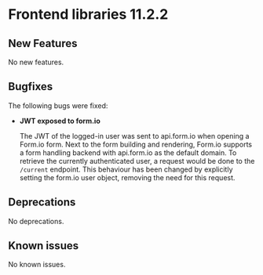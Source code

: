 # Frontend libraries 11.2.2

## New Features

No new features.

## Bugfixes

The following bugs were fixed:

- **JWT exposed to form.io**
  
  The JWT of the logged-in user was sent to api.form.io when opening a Form.io form. Next to the form building and rendering, Form.io supports a form handling backend with api.form.io as the default domain.
  To retrieve the currently authenticated user, a request would be done to the `/current` endpoint. This behaviour has been changed by explicitly setting the form.io user object, removing the need for this request.

## Deprecations

No deprecations.

## Known issues

No known issues.
